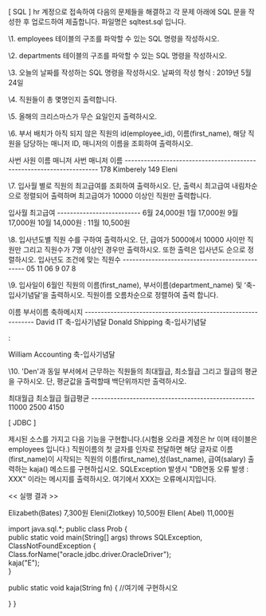  [ SQL ]
hr 계정으로 접속하여 다음의 문제들을 해결하고 각 문제 아래에 SQL 문을 
작성한 후 업로드하여 제출합니다. 파일명은 sqltest.sql 입니다.

\1. employees 테이블의 구조를 파악할 수 있는 SQL 명령을 작성하시오.

\2. departments 테이블의 구조를 파악할 수 있는 SQL 명령을 작성하시오.

\3. 오늘의 날짜를 작성하는 SQL 명령을 작성하시오.
날짜의 작성 형식 : 2019년 5월 24일 

\4. 직원들이 총 몇명인지 출력합니다.

\5. 올해의 크리스마스가 무슨 요일인지 출력하시오.

\6. 부서 배치가 아직 되지 않은 직원의 id(employee_id), 이름(first_name), 해당 직원을 담당하는 매니저 ID, 매니저의 이름을 조회하여 출력하시오. 

사번 사원 이름 매니저 사번 매니저 이름
\---------------------------------------------------------------------
178 Kimberely 149 Eleni 

\7. 입사월 별로 직원의 최고급여를 조회하여 출력하시오. 단, 출력시 최고급여 내림차순으로 정렬되어 출력하며 최고급여가 10000 이상인 직원만 출력합니다. 

입사월	최고급여
\--------------------------
6월 24,000원
1월	17,000원
9월	17,000원
10월	14,000원
:
11월 10,500원

\8. 입사년도별 직원 수를 구하여 출력하시오. 단, 급여가 5000에서 10000 사이만 직원만 그리고 직원수가 7명 이상인 경우만 출력하시오. 또한 출력은 입사년도 순으로 정렬하시오.
입사년도 조건에 맞는 직원수
\-----------------------------------------------
05	11
06	9
07	8

\9. 입사일이 6월인 직원의 이름(first_name), 부서이름(department_name) 및 ‘축-입사기념달’을 출력하시오. 
직원이름 오름차순으로 정렬하여 출력 합니다.

이름 부서이름 축하메시지
\--------------------------------------------------------------
David IT 축-입사기념달
Donald Shipping 축-입사기념달

:

William Accounting 축-입사기념달 


\10. 'Den'과 동일 부서에서 근무하는 직원들의 최대월급, 최소월급 그리고 월급의 평균을 구하시오.
단, 평균값을 출력할때 백단위까지만 출력하시오.

최대월급 최소월급 월급평균
\---------------------------------------------------
11000 2500 4150

[ JDBC ]

제시된 소스를 가지고 다음 기능을 구현합니다.(시험용 오라클 계정은 hr 이며 테이블은 employees 입니다.)
직원이름의 첫 글자를 인자로 전달하면 해당 글자로 이름(first_name)이 시작되는 직원의 
이름(first_name),성(last_name), 급여(salary) 출력하는 kaja() 메소드를 구현하십시오.
SQLException 발생시 "DB연동 오류 발생 : XXX" 이라는 메시지를 출력하시오. 여기에서 XXX는 오류메시지입니다.

<< 실행 결과 >>

Elizabeth(Bates)	7,300원
Eleni(Zlotkey)	10,500원
Ellen( Abel)	11,000원


import java.sql.*;
public class Prob {	 
public static void main(String[] args) throws SQLException, ClassNotFoundException {
Class.forName("oracle.jdbc.driver.OracleDriver");	
kaja("E");	
}

public static void kaja(String fn) {
//여기에 구현하시오

}
} 